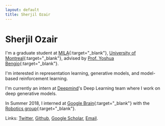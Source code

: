 ```yaml
---
layout: default
title: Sherjil Ozair
---
```


# Sherjil Ozair

I'm a graduate student at [MILA](https://mila.umontreal.ca/en/){:target="_blank"}, [University of Montreal](http://www.umontreal.ca/en/){:target="_blank"}, advised by [Prof. Yoshua Bengio](http://www.iro.umontreal.ca/~bengioy/yoshua_en/index.html){:target="_blank"}.

I'm interested in representation learning, generative models, and model-based reinforcement learning.

I'm currently an intern at [Deepmind](https://deepmind.com/)'s Deep Learning team where I work on deep generative models.

In Summer 2018, I interned at [Google Brain](https://research.google.com/teams/brain/){:target="_blank"} with the [Robotics group](https://research.google.com/teams/brain/robotics/){:target="_blank"}.

Links: [Twitter](https://twitter.com/@sherjilozair), [Github](https://github.com/sherjilozair), [Google Scholar](https://scholar.google.ca/citations?user=O7MZStwAAAAJ), [Email](mailto:sherjilozair@gmail.com).

